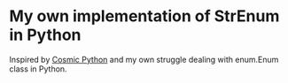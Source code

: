 # My own implementation of StrEnum in Python

Inspired by [Cosmic Python](https://www.cosmicpython.com/blog/2020-10-27-i-hate-enums.html)
and my own struggle dealing with enum.Enum class in Python.